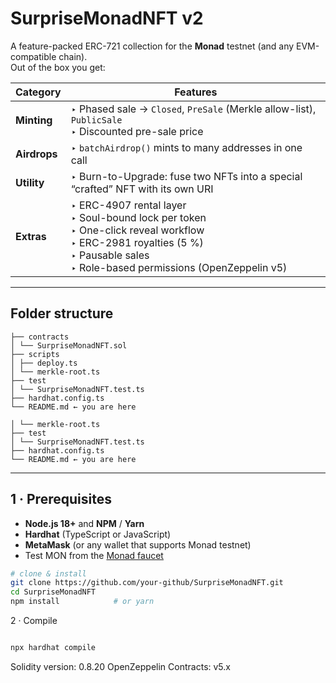 # SurpriseMonadNFT v2 

A feature-packed ERC-721 collection for the **Monad** testnet (and any EVM-compatible chain).  
Out of the box you get:

| Category | Features |
|----------|----------|
| **Minting** | ‣ Phased sale → `Closed`, `PreSale` (Merkle allow-list), `PublicSale`  <br>‣ Discounted pre-sale price  |
| **Airdrops** | ‣ `batchAirdrop()` mints to many addresses in one call |
| **Utility** | ‣ Burn-to-Upgrade: fuse two NFTs into a special “crafted” NFT with its own URI |
| **Extras** | ‣ ERC-4907 rental layer <br>‣ Soul-bound lock per token <br>‣ One-click reveal workflow <br>‣ ERC-2981 royalties (5 %) <br>‣ Pausable sales <br>‣ Role-based permissions (OpenZeppelin v5) |

---

## Folder structure
```
├── contracts
│ └── SurpriseMonadNFT.sol
├── scripts
│ ├── deploy.ts
│ └── merkle-root.ts
├── test
│ └── SurpriseMonadNFT.test.ts
├── hardhat.config.ts
└── README.md ← you are here

│ └── merkle-root.ts
├── test
│ └── SurpriseMonadNFT.test.ts
├── hardhat.config.ts
└── README.md ← you are here
```
---

## 1 · Prerequisites

* **Node.js 18+** and **NPM** / **Yarn**
* **Hardhat** (TypeScript or JavaScript)
* **MetaMask** (or any wallet that supports Monad testnet)
* Test MON from the [Monad faucet](https://faucet.monad.xyz)

```bash
# clone & install
git clone https://github.com/your-github/SurpriseMonadNFT.git
cd SurpriseMonadNFT
npm install            # or yarn
```
2 · Compile
```bash

npx hardhat compile
```


Solidity version: 0.8.20
OpenZeppelin Contracts: v5.x

